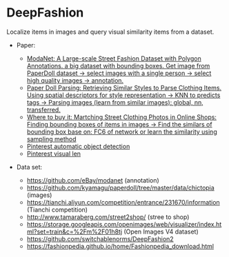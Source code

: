 # DeepFashion
Localize items in images and query visual similarity items from a dataset.

- Paper:
  - [ModaNet: A Large-scale Street Fashion Dataset with Polygon Annotations. a big dataset with bounding boxes. Get image from PaperDoll dataset -> select images with a single person -> select high quality images -> annotation.](https://arxiv.org/pdf/1807.01394.pdf)
  - [Paper Doll Parsing: Retrieving Similar Styles to Parse Clothing Items. Using spatial descriptors for style representation -> KNN to predicts tags -> Parsing images (learn from similar images): global, nn, transferred.](http://tamaraberg.com/papers/paperdoll.pdf)
  - [Where to buy it: Martching Street Clothing Photos in Online Shops: Finding bounding boxes of items in images -> Find the similars of bounding box base on: FC6 of network or learn the similarity using sampling method](http://acberg.com/papers/wheretobuyit2015iccv.pdf)
  - [Pinterest automatic object detection](https://medium.com/@Pinterest_Engineering/introducing-automatic-object-detection-to-visual-search-e57c29191c30)
  - [Pinterest visual len](https://medium.com/cracking-the-data-science-interview/pinterests-visual-lens-how-computer-vision-explores-your-taste-47d591b42d7c)

- Data set:
  - https://github.com/eBay/modanet (annotation)
  - https://github.com/kyamagu/paperdoll/tree/master/data/chictopia (images)
  - https://tianchi.aliyun.com/competition/entrance/231670/information (Tianchi competition)
  - http://www.tamaraberg.com/street2shop/ (stree to shop)
  - https://storage.googleapis.com/openimages/web/visualizer/index.html?set=train&c=%2Fm%2F01h8tj (Open Images V4 dataset)
  - https://github.com/switchablenorms/DeepFashion2
  - https://fashionpedia.github.io/home/Fashionpedia_download.html
  
